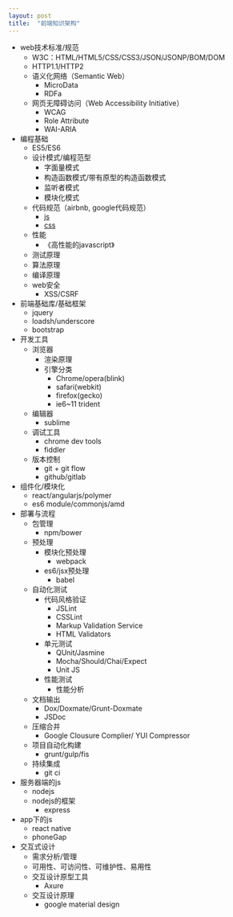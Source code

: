 ```yaml
---
layout: post
title:  "前端知识架构"
---
```


- web技术标准/规范
  - W3C：HTML/HTML5/CSS/CSS3/JSON/JSONP/BOM/DOM
  - HTTP1.1/HTTP2
  - 语义化网络（Semantic Web）
    - MicroData
    - RDFa
  - 网页无障碍访问（Web Accessibility Initiative）
    - WCAG
    - Role Attribute
    - WAI-ARIA
- 编程基础
  - ES5/ES6
  - 设计模式/编程范型
    - 字面量模式
    - 构造函数模式/带有原型的构造函数模式
    - 监听者模式
    - 模块化模式
  - 代码规范（airbnb, google代码规范）
    - [js](https://github.com/airbnb/javascript)
    - [css](https://github.com/airbnb/css)
  - 性能
    - 《高性能的javascript》
  - 测试原理
  - 算法原理
  - 编译原理
  - web安全
    - XSS/CSRF
- 前端基础库/基础框架
  - jquery
  - loadsh/underscore
  - bootstrap
- 开发工具
  - 浏览器
    - 渲染原理
    - 引擎分类
      - Chrome/opera(blink)
      - safari(webkit)
      - firefox(gecko)
      - ie6~11 trident
  - 编辑器
    - sublime
  - 调试工具
    - chrome dev tools
    - fiddler
  - 版本控制
    - git + git flow
    - github/gitlab
- 组件化/模块化
  - react/angularjs/polymer
  - es6 module/commonjs/amd
- 部署与流程
  - 包管理
    - npm/bower
  - 预处理
    - 模块化预处理
      - webpack
    - es6/jsx预处理
      - babel
  - 自动化测试
    - 代码风格验证
      - JSLint
      - CSSLint
      - Markup Validation Service
      - HTML Validators
    - 单元测试
      - QUnit/Jasmine
      - Mocha/Should/Chai/Expect
      - Unit JS
    - 性能测试
      - 性能分析
  - 文档输出
    - Dox/Doxmate/Grunt-Doxmate
    - JSDoc
  - 压缩合并
    - Google Clousure Complier/ YUI Compressor
  - 项目自动化构建
    - grunt/gulp/fis
  - 持续集成
    - git ci
- 服务器端的js
  - nodejs
  - nodejs的框架
    - express
- app下的js
  - react native
  - phoneGap
- 交互式设计
  - 需求分析/管理
  - 可用性、可访问性、可维护性、易用性
  - 交互设计原型工具
    - Axure
  - 交互设计原理
    - google material design






